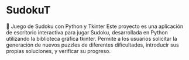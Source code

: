 # SudokuT
🎲 Juego de Sudoku con Python y Tkinter
Este proyecto es una aplicación de escritorio interactiva para jugar Sudoku, desarrollada en Python utilizando la biblioteca gráfica tkinter. Permite a los usuarios solicitar la generación de nuevos puzzles de diferentes dificultades, introducir sus propias soluciones, y verificar su progreso.
